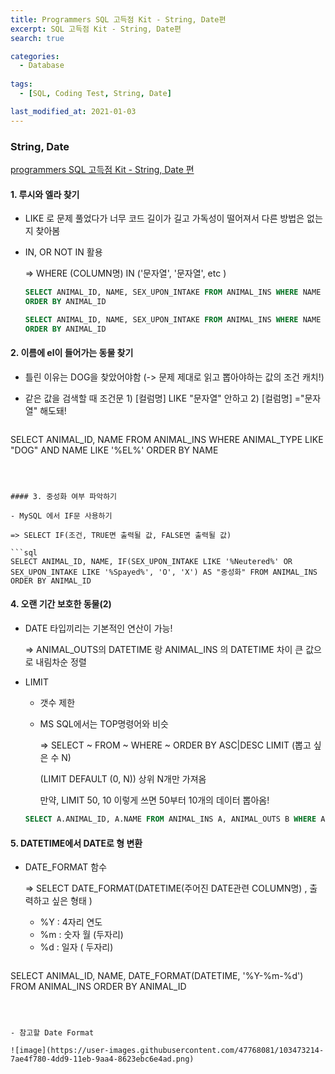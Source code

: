 ```yaml
---
title: Programmers SQL 고득점 Kit - String, Date편
excerpt: SQL 고득점 Kit - String, Date편
search: true

categories:
  - Database
  
tags: 
  - [SQL, Coding Test, String, Date]

last_modified_at: 2021-01-03
---
```




### String, Date

[programmers SQL 고득점 Kit - String, Date 편](https://programmers.co.kr/learn/courses/30/parts/17047)

#### 1. 루시와 엘라 찾기

- LIKE 로 문제 풀었다가 너무 코드 길이가 길고 가독성이 떨어져서 다른 방법은 없는지 찾아봄

- IN, OR NOT IN 활용

  => WHERE (COLUMN명) IN ('문자열', '문자열', etc )

  ```sql
  SELECT ANIMAL_ID, NAME, SEX_UPON_INTAKE FROM ANIMAL_INS WHERE NAME LIKE "Lucy" OR NAME LIKE "Ella" OR NAME LIKE "Pickle" OR NAME LIKE "Rogan" OR NAME LIKE "Sabrina" OR NAME LIKE "Mitty"
  ORDER BY ANIMAL_ID
  ```
  
  ```sql
  SELECT ANIMAL_ID, NAME, SEX_UPON_INTAKE FROM ANIMAL_INS WHERE NAME IN ("Lucy", "Ella", "Pickle", "Rogan", "Sabrina", "Mitty")
  ORDER BY ANIMAL_ID
  ```
  
  

#### 2. 이름에 el이 들어가는 동물 찾기

- 틀린 이유는 DOG을 찾았어야함 (-> 문제 제대로 읽고 뽑아야하는 값의 조건 캐치!)
- 같은 값을 검색할 때 조건문 1) [컬럼명] LIKE "문자열" 안하고 2) [컬럼명] ="문자열" 해도돼! 	 


  ```sql
SELECT ANIMAL_ID, NAME FROM ANIMAL_INS WHERE ANIMAL_TYPE LIKE "DOG" AND NAME LIKE '%EL%'
ORDER BY NAME
  ```



#### 3. 중성화 여부 파악하기

- MySQL 에서 IF문 사용하기

  => SELECT IF(조건, TRUE면 출력될 값, FALSE면 출력될 값)

  ```sql
  SELECT ANIMAL_ID, NAME, IF(SEX_UPON_INTAKE LIKE '%Neutered%' OR SEX_UPON_INTAKE LIKE '%Spayed%', 'O', 'X') AS "중성화" FROM ANIMAL_INS ORDER BY ANIMAL_ID
  ```




#### 4. 오랜 기간 보호한 동물(2)

- DATE 타입끼리는 기본적인 연산이 가능!

  => ANIMAL_OUTS의 DATETIME 랑 ANIMAL_INS 의 DATETIME 차이 큰 값으로 내림차순 정렬

- LIMIT

  - 갯수 제한
  - MS SQL에서는 TOP명령어와 비슷
  
     => SELECT ~ FROM ~ WHERE ~ ORDER BY ASC|DESC LIMIT (뽑고 싶은 수 N)
  
     (LIMIT DEFAULT (0, N)) 상위 N개만 가져옴
  
     만약, LIMIT 50, 10 이렇게 쓰면 50부터 10개의 데이터 뽑아옴!
  
  ```sql
  SELECT A.ANIMAL_ID, A.NAME FROM ANIMAL_INS A, ANIMAL_OUTS B WHERE A.ANIMAL_ID = B.ANIMAL_ID ORDER BY B.DATETIME - A.DATETIME DESC LIMIT 2
  ```



#### 5. DATETIME에서 DATE로 형 변환

- DATE_FORMAT 함수

  => SELECT DATE_FORMAT(DATETIME(주어진 DATE관련 COLUMN명) , 출력하고 싶은 형태 ) 

  - %Y : 4자리 연도
  - %m : 숫자 월 (두자리)
  - %d : 일자 ( 두자리)

  ```sql
SELECT ANIMAL_ID, NAME, DATE_FORMAT(DATETIME, '%Y-%m-%d') FROM ANIMAL_INS ORDER BY ANIMAL_ID
  ```
  
  

- 참고할 Date Format

  ![image](https://user-images.githubusercontent.com/47768081/103473214-7ae4f780-4dd9-11eb-9aa4-8623ebc6e4ad.png) 

